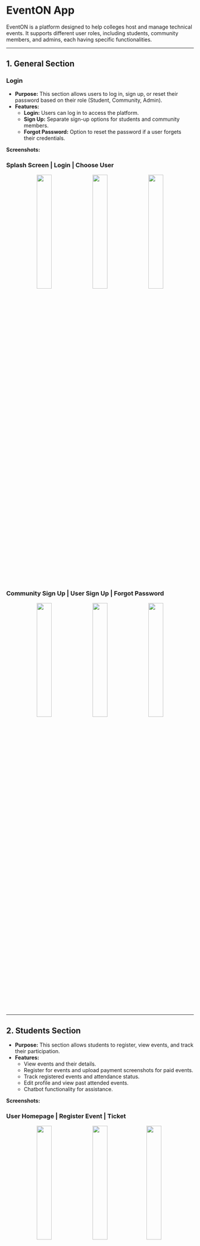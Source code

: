 # EventON App

EventON is a platform designed to help colleges host and manage technical events. It supports different user roles, including students, community members, and admins, each having specific functionalities.

---

<p align="center">
  <h2>1. General Section</h2>
</p>

### Login
- **Purpose:** This section allows users to log in, sign up, or reset their password based on their role (Student, Community, Admin).
- **Features:**
  - **Login:** Users can log in to access the platform.
  - **Sign Up:** Separate sign-up options for students and community members.
  - **Forgot Password:** Option to reset the password if a user forgets their credentials.

**Screenshots:**

### Splash Screen | Login | Choose User

<p align="center">
  <img src="https://github.com/user-attachments/assets/cf2fc45d-fa06-437b-b75c-9e750c45521f" width="28%" style="margin-right: 1%;" />
  <img src="https://github.com/user-attachments/assets/b0367262-3248-4208-b6e5-f84ab08be948" width="28%" style="margin-right: 1%;" />
  <img src="https://github.com/user-attachments/assets/de414018-b8f9-4771-bcc5-d74326e9596b" width="28%" />
</p>

### Community Sign Up | User Sign Up | Forgot Password

<p align="center">
  <img src="https://github.com/user-attachments/assets/b491e243-c1d5-4417-ad61-0d3b8df4d617" width="28%" style="margin-right: 1%;" />
  <img src="https://github.com/user-attachments/assets/03f56adc-abab-4229-9cee-51f9a79b3612" width="28%" style="margin-right: 1%;" />
  <img src="https://github.com/user-attachments/assets/28e2e24c-07b5-4936-9e42-09d6fc283dba" width="28%" />
</p>

---

<p align="center">
  <h2>2. Students Section</h2>
</p>

- **Purpose:** This section allows students to register, view events, and track their participation.
- **Features:**
  - View events and their details.
  - Register for events and upload payment screenshots for paid events.
  - Track registered events and attendance status.
  - Edit profile and view past attended events.
  - Chatbot functionality for assistance.

**Screenshots:**

### User Homepage  |             Register Event           |             Ticket

<p align="center">
  <img src="https://github.com/user-attachments/assets/8315b5a5-ae81-4754-821e-d736f3c4433f" width="28%" style="margin-right: 1%;" />
  <img src="https://github.com/user-attachments/assets/b359b92a-5b36-45db-af2d-d5cdae276337" width="28%" />
  <img src="https://github.com/user-attachments/assets/360063f5-95cb-4164-b976-d8ed58a7ea15" width="28%" style="margin-right: 1%;" />
 
</p>

### User Attended Events | Profile | Chatbot

<p align="center">
  <img src="https://github.com/user-attachments/assets/0befafe9-fcd0-40d8-94a0-e5db1d7b2561" width="28%" style="margin-right: 1%;" />
  <img src="https://github.com/user-attachments/assets/76f1bff0-4200-4a0a-a685-1a3721c88fba" width="28%" style="margin-right: 1%;" />
  <img src="https://github.com/user-attachments/assets/39964bfb-99a4-4a47-adcd-f2b8d718c905" width="28%" />
</p>

### Search | Community Page | Payment Verification

<p align="center">
  <img src="https://github.com/user-attachments/assets/e8902172-4e4e-4fb2-a29a-90d95f1a2a94" width="28%" style="margin-right: 1%;" />
  <img src="https://github.com/user-attachments/assets/5b1445d0-b5cd-4757-812c-bbfc69bac0e2" width="28%" style="margin-right: 1%;" />
  
   <img src="https://github.com/user-attachments/assets/1a8728ce-adde-4a98-98e3-8065a0ce4cb4" width="28%" />
</p>

---

<p align="center">
  <h2>3. Community Section</h2>
</p>

- **Purpose:** This section allows community members to manage and organize events.
- **Features:**
  - View and manage events they’ve added.
  - Edit, delete, and approve event registrations.
  - View and approve payment status.
  - Add new events and manage event details.
  - Manage community profile.

**Screenshots:**

### Community Homepage | My Events | Event Details

<p align="center">
  <img src="https://github.com/user-attachments/assets/0404bdee-4e12-4471-8ef7-c0f028326cfb" width="28%" style="margin-right: 1%;" />
  <img src="https://github.com/user-attachments/assets/e8847825-de02-4582-87e9-ae220a35f4c1" width="28%" style="margin-right: 1%;" />
  <img src="https://github.com/user-attachments/assets/cd659042-d521-44e0-9baa-20db851cfeb3" width="28%" />
</p>

### Edit Event | Delete Event | Payment Approval

<p align="center">
  <img src="https://github.com/user-attachments/assets/1ba14d21-1631-4e8e-a16f-f5247fb8404a" width="28%" style="margin-right: 1%;" />
  <img src="https://github.com/user-attachments/assets/1311d2d2-5abd-4fb2-b213-f587a8be17f6" width="28%" style="margin-right: 1%;" />
  <img src="https://github.com/user-attachments/assets/8f796518-d5d0-483f-b119-e59d1c755d8c" width="28%" />
</p>

### Registrants | Add Event

<p align="center">
  <img src="https://github.com/user-attachments/assets/7459179d-5b7e-45b1-9d35-e1cdea9d9766" width="28%" style="margin-right: 1%;" />
  <img src="https://github.com/user-attachments/assets/12667765-a1be-41a5-8516-0543392e0b2d" width="28%" style="margin-right: 1%;" />
  <img src="https://github.com/user-attachments/assets/5c75d9a3-eb35-4aa9-aa23-338bbd3cbe69" width="28%" />
</p>

---

<p align="center">
  <h2>4. Admin Section</h2>
</p>

- **Purpose:** Admins oversee event management and user approvals.
- **Features:**
  - View and approve users.
  - Manage all user roles.
  - Ability to add events outside college campus

**Screenshots:**

### Admin Homepage | Admin Approvals

<p align="center">
  <img src="https://github.com/user-attachments/assets/1d29e342-7309-4e7e-8a75-12d170d19935" width="28%" style="margin-right: 1%;" />
  <img src="https://github.com/user-attachments/assets/9367ef9f-2bbe-4a58-957d-51f19643057d" width="28%" />
</p>
